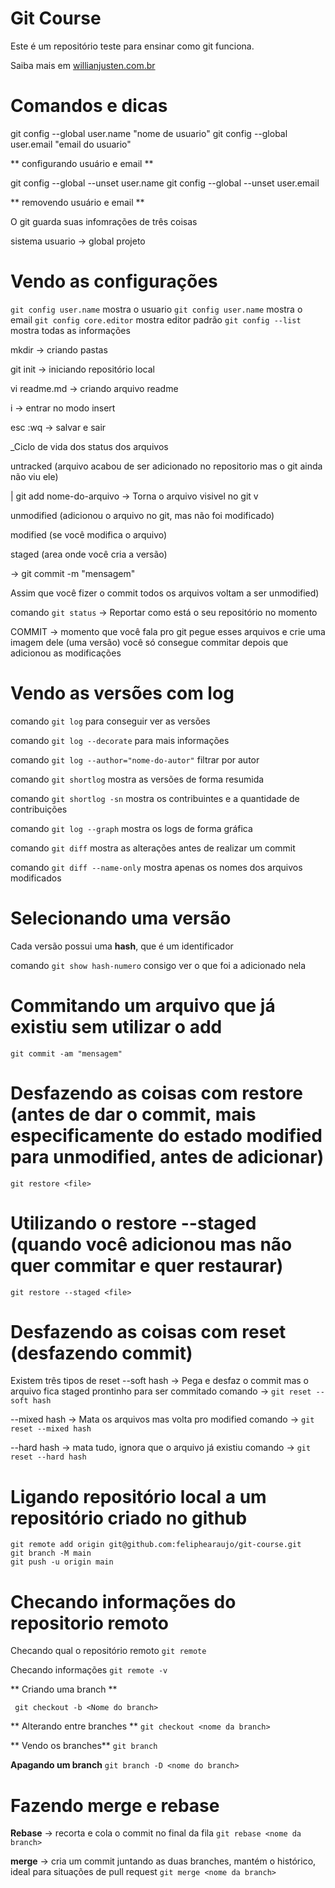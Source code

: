 
# Git Course

Este é um repositório teste para ensinar como git funciona.


Saiba mais em [willianjusten.com.br](https://willianjusten.com.br)

# Comandos e dicas

git config --global user.name "nome de usuario"
git config --global user.email "email do usuario"
 
** configurando usuário e email **


git config --global --unset user.name 
git config --global --unset user.email

** removendo usuário e email **

O git guarda suas infomrações de três coisas

sistema
usuario -> global
projeto

# Vendo as configurações

``git config user.name`` mostra o usuario
``git config user.name`` mostra o email
``git config core.editor`` mostra editor padrão
``git config --list`` mostra todas as informações


mkdir -> criando pastas

git init -> iniciando repositório local

vi readme.md -> criando arquivo readme

i -> entrar no modo insert

esc :wq -> salvar e sair

_Ciclo de vida dos status dos arquivos

untracked (arquivo acabou de ser adicionado no repositorio mas o git ainda não viu ele)

| git add nome-do-arquivo -> Torna o arquivo visivel no git
v  

unmodified (adicionou o arquivo no git, mas não foi modificado)


modified (se você modifica o arquivo)


staged (area onde você cria a versão)

-> git commit -m "mensagem"


Assim que você fizer o commit todos os arquivos voltam a ser unmodified)

comando ``git status`` -> Reportar como está o seu repositório no momento


COMMIT -> momento que você fala pro git pegue esses arquivos e crie uma imagem dele (uma versão)
você só consegue commitar depois que adicionou as modificações


# Vendo as versões com log

comando ``git log`` para conseguir ver as versões

comando ``git log --decorate`` para mais informações

comando ``git log --author="nome-do-autor"`` filtrar por autor

comando ``git shortlog`` mostra as versões de forma resumida

comando ``git shortlog -sn`` mostra os contribuintes e a quantidade de contribuições

comando ``git log --graph`` mostra os logs de forma gráfica

comando ``git diff`` mostra as alterações antes de realizar um commit

comando ``git diff --name-only`` mostra apenas os nomes dos arquivos modificados


# Selecionando uma versão

Cada versão possui uma **hash**, que é um identificador 

comando ``git show hash-numero`` consigo ver o que foi a adicionado nela


# Commitando um arquivo que já existiu sem utilizar o add

``git commit -am "mensagem"``
 
# Desfazendo as coisas com restore (antes de dar o commit, mais especificamente do estado modified para unmodified, antes de adicionar)
``git restore <file>``

# Utilizando o restore --staged (quando você adicionou mas não quer commitar e quer restaurar)
``git restore --staged <file>``

# Desfazendo as coisas com reset (desfazendo commit) 


Existem três tipos de reset 
--soft hash -> Pega e desfaz o commit mas o arquivo fica staged prontinho para ser commitado 
comando -> ``git reset --soft hash``

--mixed hash -> Mata os arquivos mas volta pro modified
comando -> ``git reset --mixed hash``

--hard hash -> mata tudo, ignora que o arquivo já existiu
comando -> ``git reset --hard hash``

# Ligando repositório local a um repositório criado no github

```
git remote add origin git@github.com:feliphearaujo/git-course.git
git branch -M main
git push -u origin main
```
# Checando informações do repositorio remoto
Checando qual o repositório remoto
``git remote``

Checando informações 
``git remote -v``

** Criando uma branch **

`` git checkout -b <Nome do branch>``

** Alterando entre branches **
``git checkout <nome da branch>``

** Vendo os branches**
``git branch``

**Apagando um branch**
``git branch -D <nome do branch>``

# Fazendo merge e rebase

**Rebase** -> recorta e cola o commit no final da fila
``git rebase <nome da branch>``


**merge** ->  cria um commit juntando as duas branches, mantém o histórico, ideal para situações de pull request
``git merge <nome da branch>``

